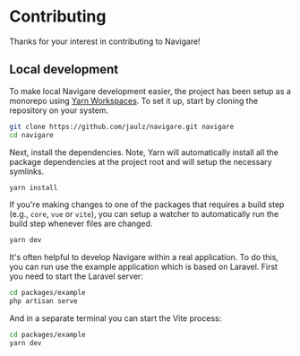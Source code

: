 # Contributing

Thanks for your interest in contributing to Navigare!

## Local development

To make local Navigare development easier, the project has been setup as a monorepo using [Yarn Workspaces](https://classic.yarnpkg.com/en/docs/workspaces/). To set it up, start by cloning the repository on your system.

```sh
git clone https://github.com/jaulz/navigare.git navigare
cd navigare
```

Next, install the dependencies. Note, Yarn will automatically install all the package dependencies at the project root and will setup the necessary symlinks.

```sh
yarn install
```

If you're making changes to one of the packages that requires a build step (e.g., `core`, `vue` or `vite`), you can setup a watcher to automatically run the build step whenever files are changed.

```sh
yarn dev
```

It's often helpful to develop Navigare within a real application. To do this, you can run use the example application which is based on Laravel. First you need to start the Laravel server:

```sh
cd packages/example
php artisan serve
```

And in a separate terminal you can start the Vite process:

```sh
cd packages/example
yarn dev
```
